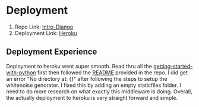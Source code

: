 # Deployment

1. Repo Link: [Intro-Django](https://github.com/wvandolah/Intro-Django)
2. Deployment Link: [Heroku](https://fast-waters-75018.herokuapp.com/)  

## Deployment Experience
Deployment to heroku went super smooth.  Read thru all the [getting-started-with-python](https://devcenter.heroku.com/articles/getting-started-with-python) first then followed the [README](./README.md) provided in the repo.  I did get an error "No directory at: {}" after following the steps to setup the whitenoise genorater.  I fixed this by adding an empty staticfiles folder. I need to do more research on what exactly this middleware is  doing.  Overall, the actually deployment to heroku is very straight forward and simple.  